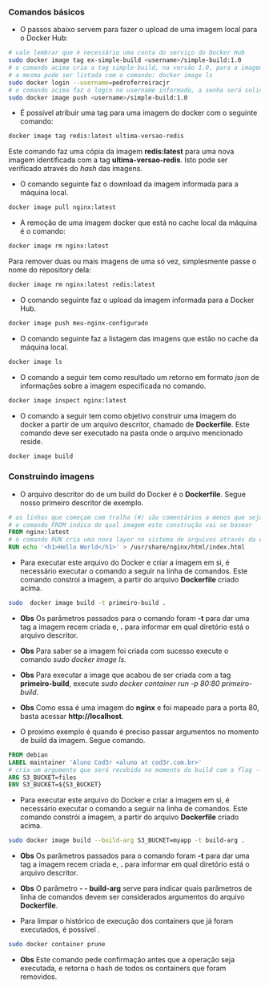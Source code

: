 ### Comandos básicos
 - O passos abaixo servem para fazer o upload de uma imagem local para o Docker Hub:
```bash
# vale lembrar que é necessário uma conta do serviço do Docker Hub
sudo docker image tag ex-simple-build <username>/simple-build:1.0
# o comando acima cria a tag simple-build, na versão 1.0, para a imagem ex-simple-build
# a mesma pode ser listada com o comando: docker image ls
sudo docker login --username=pedroferreiracjr
# o comando acima faz o login no username informado, a senha será solicitada
sudo docker image push <username>/simple-build:1.0
```

 - É possível atribuir uma tag para uma imagem do docker com o seguinte comando:
```bash
docker image tag redis:latest ultima-versao-redis
```
Este comando faz uma cópia da imagem **redis:latest** para uma nova imagem identificada com a tag **ultima-versao-redis**. Isto pode ser verificado através do *hash* das imagens.

 - O comando seguinte faz o download da imagem informada para a máquina local.
```bash
docker image pull nginx:latest
```

 - A remoção de uma imagem docker que está no cache local da máquina é o comando:
```bash
docker image rm nginx:latest
```
Para remover duas ou mais imagens de uma só vez, simplesmente passe o nome do repository dela:
```bash
docker image rm nginx:latest redis:latest
```

 - O comando seguinte faz o upload da imagem informada para a Docker Hub.
```bash
docker image push meu-nginx-configurado
```

 - O comando seguinte faz a listagem das imagens que estão no cache da máquina local.
```bash
docker image ls
```

 - O comando a seguir tem como resultado um retorno em formato *json* de informações sobre a imagem especificada no comando.
```bash
docker image inspect nginx:latest
```

 - O comando a seguir tem como objetivo construir uma imagem do docker a partir de um arquivo descritor, chamado de **Dockerfile**. Este comando deve ser executado na pasta onde o arquivo mencionado reside.
```bash
docker image build
```

### Construindo imagens
 - O arquivo descritor do de um build do Docker é o **Dockerfile**. Segue nosso primeiro descritor de exemplo.
```dockerfile
# as linhas que começam com tralha (#) são comentários a menos que seja uma diretiva válida do docker
# o comando FROM indica de qual imagem este construção vai se basear
FROM nginx:latest
# o comando RUN cria uma nova layer no sistema de arquivos através da execução do comando informado
RUN echo '<h1>Hello World</h1>' > /usr/share/nginx/html/index.html
```
 - Para executar este arquivo do Docker e criar a imagem em si, é necessário executar o comando a seguir na linha de comandos. Este comando constroi a imagem, a partir do arquivo **Dockerfile** criado acima.
```bash
sudo  docker image build -t primeiro-build .
```
 - **Obs** Os parâmetros passados para o comando foram **-t** para dar uma tag a imagem recem criada e, **.** para informar em qual diretório está o arquivo descritor.
 - **Obs** Para saber se a imagem foi criada com sucesso execute o comando *sudo docker image ls*.
 - **Obs** Para executar a image que acabou de ser criada com a tag **primeiro-build**, execute *sudo docker container run -p 80:80 primeiro-build*.
 - **Obs** Como essa é uma imagem do **nginx** e foi mapeado para a porta 80, basta acessar **http://localhost**.

 - O proximo exemplo é quando é preciso passar argumentos no momento de build da imagem. Segue comando.
```dockerfile
FROM debian
LABEL maintainer 'Aluno Cod3r <aluno at cod3r.com.br>'
# cria um argumento que será recebido no momento do build com a flag --build-arg
ARG S3_BUCKET=files
ENV S3_BUCKET=${S3_BUCKET}
```
 - Para executar este arquivo do Docker e criar a imagem em si, é necessário executar o comando a seguir na linha de comandos. Este comando constrói a imagem, a partir do arquivo **Dockerfile** criado acima.
```bash
sudo docker image build --build-arg S3_BUCKET=myapp -t build-arg .
```
 - **Obs** Os parâmetros passados para o comando foram **-t** para dar uma tag a imagem recem criada e, **.** para informar em qual diretório está o arquivo descritor.
 - **Obs** O parâmetro **- - build-arg** serve para indicar quais parâmetros de linha de comandos devem ser considerados argumentos do arquivo **Dockerfile**.


 - Para limpar o histórico de execução dos containers que já foram executados, é possível .
```bash
sudo docker container prune
```
- **Obs** Este comando pede confirmação antes que a operação seja executada, e retorna o hash de todos os containers que foram removidos.

